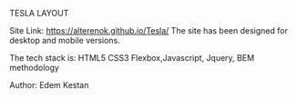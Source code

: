 TESLA LAYOUT

Site Link: https://alterenok.github.io/Tesla/
The site has been designed for desktop and mobile versions.

The tech stack is: HTML5 CSS3 Flexbox,Javascript, Jquery, BEM methodology

Author: Edem Kestan
